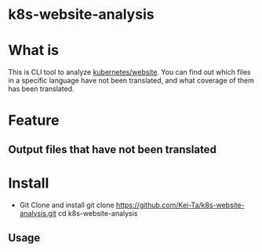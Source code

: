 # k8s-website-analysis

<!-- START DIFF RESULTS -->
<!-- END DIFF RESULTS -->

# What is
This is CLI tool to analyze [kubernetes/website](https://github.com/kubernetes/website).
You can find out which files in a specific language have not been translated, and what coverage of them has been translated.

# Feature
## Output files that have not been translated


<!-- ## Output coverage for translations(feature) -->

# Install
- Git Clone and install
git clone https://github.com/Kei-Ta/k8s-website-analysis.git
cd k8s-website-analysis



## Usage
